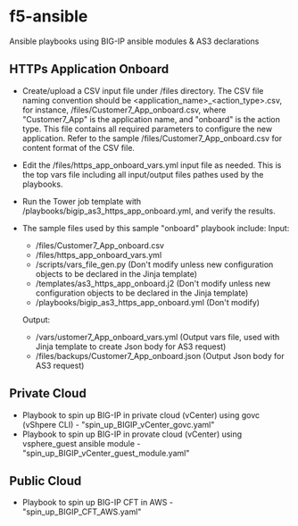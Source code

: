 # f5-ansible
Ansible playbooks using BIG-IP ansible modules & AS3 declarations

HTTPs Application Onboard
---------
- Create/upload a CSV input file under /files directory. The CSV file naming convention should be <application_name>_<action_type>.csv, for instance, /files/Customer7_App_onboard.csv, where "Customer7_App" is the application name, and "onboard" is the action type. This file contains all required parameters to configure the new application. Refer to the sample /files/Customer7_App_onboard.csv for content format of the CSV file.
- Edit the /files/https_app_onboard_vars.yml input file as needed. This is the top vars file including all input/output files pathes used by the playbooks.
- Run the Tower job template with /playbooks/bigip_as3_https_app_onboard.yml, and verify the results.
- The sample files used by this sample "onboard" playbook include: 
  Input:
   - /files/Customer7_App_onboard.csv
   - /files/https_app_onboard_vars.yml
   - /scripts/vars_file_gen.py (Don't modify unless new configuration objects to be declared in the Jinja template)
   - /templates/as3_https_app_onboard.j2 (Don't modify unless new configuration objects to be declared in the Jinja template)
   - /playbooks/bigip_as3_https_app_onboard.yml (Don't modify)
   
   Output:
   - /vars/ustomer7_App_onboard_vars.yml  (Output vars file, used with Jinja template to create Json body for AS3 request)
   - /files/backups/Customer7_App_onboard.json (Output Json body for AS3 request)
   
   

Private Cloud
-------------
- Playbook to spin up BIG-IP in private cloud (vCenter) using govc (vShpere CLI) - "spin_up_BIGIP_vCenter_govc.yaml"
- Playbook to spin up BIG-IP in provate cloud (vCenter) using vsphere_guest ansible module - "spin_up_BIGIP_vCenter_guest_module.yaml"

Public Cloud
------------
- Playbook to spin up BIG-IP CFT in AWS - "spin_up_BIGIP_CFT_AWS.yaml"
